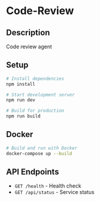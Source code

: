 # Code-Review

## Description
Code review agent

## Setup
```bash
# Install dependencies
npm install

# Start development server
npm run dev

# Build for production
npm run build
```

## Docker
```bash
# Build and run with Docker
docker-compose up --build
```

## API Endpoints
- `GET /health` - Health check
- `GET /api/status` - Service status
